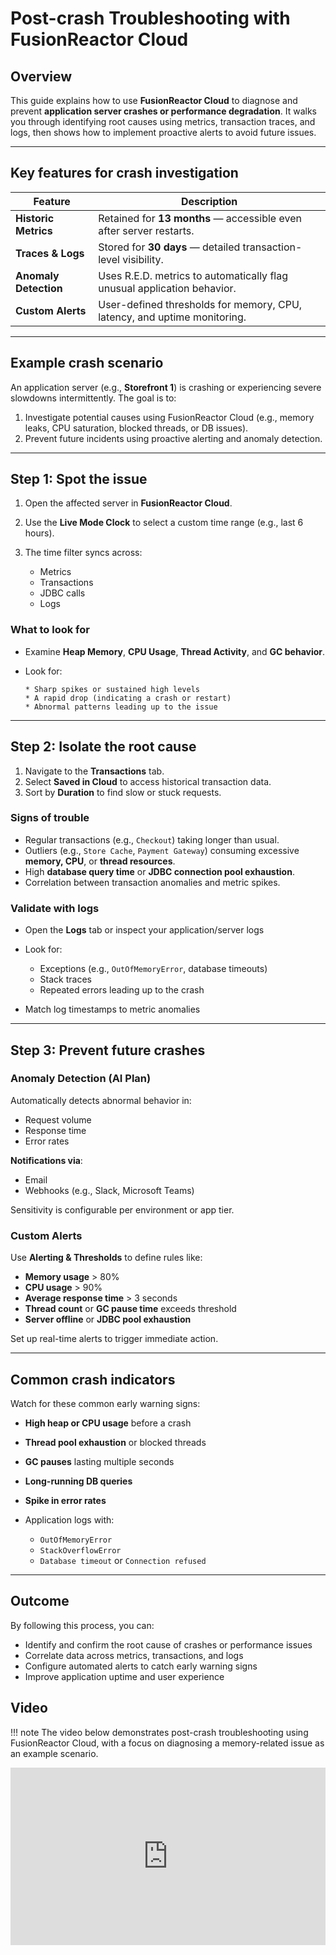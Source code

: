 

# Post-crash Troubleshooting with FusionReactor Cloud

## Overview

This guide explains how to use **FusionReactor Cloud** to diagnose and prevent **application server crashes or performance degradation**. It walks you through identifying root causes using metrics, transaction traces, and logs, then shows how to implement proactive alerts to avoid future issues.

---


## Key features for crash investigation

| Feature               | Description                                                              |
| --------------------- | ------------------------------------------------------------------------ |
| **Historic Metrics**  | Retained for **13 months** — accessible even after server restarts.      |
| **Traces & Logs**     | Stored for **30 days** — detailed transaction-level visibility.          |
| **Anomaly Detection** | Uses R.E.D. metrics to automatically flag unusual application behavior.  |
| **Custom Alerts**     | User-defined thresholds for memory, CPU, latency, and uptime monitoring. |

---

## Example crash scenario

An application server (e.g., **Storefront 1**) is crashing or experiencing severe slowdowns intermittently. The goal is to:

1. Investigate potential causes using FusionReactor Cloud (e.g., memory leaks, CPU saturation, blocked threads, or DB issues).
2. Prevent future incidents using proactive alerting and anomaly detection.

---

## Step 1: Spot the issue

1. Open the affected server in **FusionReactor Cloud**.
2. Use the **Live Mode Clock** to select a custom time range (e.g., last 6 hours).
3. The time filter syncs across:

      * Metrics
      * Transactions
      * JDBC calls
      * Logs

### What to look for

* Examine **Heap Memory**, **CPU Usage**, **Thread Activity**, and **GC behavior**.
* Look for:

      * Sharp spikes or sustained high levels
      * A rapid drop (indicating a crash or restart)
      * Abnormal patterns leading up to the issue

---

## Step 2: Isolate the root cause

1. Navigate to the **Transactions** tab.
2. Select **Saved in Cloud** to access historical transaction data.
3. Sort by **Duration** to find slow or stuck requests.

### Signs of trouble

* Regular transactions (e.g., `Checkout`) taking longer than usual.
* Outliers (e.g., `Store Cache`, `Payment Gateway`) consuming excessive **memory, CPU**, or **thread resources**.
* High **database query time** or **JDBC connection pool exhaustion**.
* Correlation between transaction anomalies and metric spikes.

### Validate with logs

* Open the **Logs** tab or inspect your application/server logs
* Look for:
   
     * Exceptions (e.g., `OutOfMemoryError`, database timeouts)
     * Stack traces
     * Repeated errors leading up to the crash

* Match log timestamps to metric anomalies

---

## Step 3: Prevent future crashes

### Anomaly Detection (AI Plan)

Automatically detects abnormal behavior in:

* Request volume
* Response time
* Error rates

**Notifications via**:

* Email
* Webhooks (e.g., Slack, Microsoft Teams)

Sensitivity is configurable per environment or app tier.

### Custom Alerts

Use **Alerting & Thresholds** to define rules like:

* **Memory usage** > 80%
* **CPU usage** > 90%
* **Average response time** > 3 seconds
* **Thread count** or **GC pause time** exceeds threshold
* **Server offline** or **JDBC pool exhaustion**

Set up real-time alerts to trigger immediate action.

---

## Common crash indicators

Watch for these common early warning signs:

* **High heap or CPU usage** before a crash
* **Thread pool exhaustion** or blocked threads
* **GC pauses** lasting multiple seconds
* **Long-running DB queries**
* **Spike in error rates**
* Application logs with:

    * `OutOfMemoryError`
    * `StackOverflowError`
    * `Database timeout` or `Connection refused`

---

## Outcome

By following this process, you can:

* Identify and confirm the root cause of crashes or performance issues
* Correlate data across metrics, transactions, and logs
* Configure automated alerts to catch early warning signs
* Improve application uptime and user experience

## Video

!!! note
    The video below demonstrates post-crash troubleshooting using FusionReactor Cloud, with a focus on diagnosing a memory-related issue as an example scenario.

<div style="padding:56.25% 0 0 0;position:relative;"><iframe src="https://player.vimeo.com/video/1089031476?badge=0&amp;autopause=0&amp;player_id=0&amp;app_id=58479" frameborder="0" allow="autoplay; fullscreen; picture-in-picture; clipboard-write; encrypted-media; web-share" style="position:absolute;top:0;left:0;width:100%;height:100%;" title="Investigating Server Crashes with FusionReactor Cloud"></iframe></div><script src="https://player.vimeo.com/api/player.js"></script>







